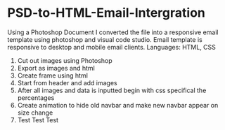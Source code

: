 # PSD-to-HTML-Email-Intergration

Using a Photoshop Document I converted the file into a responsive email template using photoshop and visual code studio.
Email template is responsive to desktop and mobile email clients.
Languages: HTML, CSS

1. Cut out images using Photoshop
2. Export as images and html
3. Create frame using html
4. Start from header and add images
5. After all images and data is inputted begin with css specifical the percentages
6. Create animation to hide old navbar and make new navbar appear on size change
7. Test Test Test
